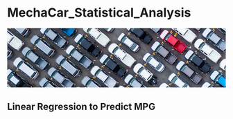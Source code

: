 # MechaCar_Statistical_Analysis

![R_Analysis](Resources/banner.png)

## Linear Regression to Predict MPG
